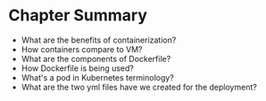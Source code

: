 # Chapter Summary

* What are the benefits of containerization?
* How containers compare to VM?
* What are the components of Dockerfile?
* How Dockerfile is being used?
* What's a pod in Kubernetes terminology?
* What are the two yml files have we created for the deployment?



